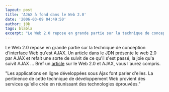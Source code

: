 ```yaml
---
layout: post
title: 'AJAX à fond dans le Web 2.0'
date: '2006-03-09 04:49:50'
author: j0k
tags: blabla
excerpt: "Le Web 2.0 repose en grande partie sur la technique de conception d'interface Web qu'est AJAX.     \nUn article dans le JDN présente le web 2.0 par AJAX et refait une sorte de suivit de ce qu'il s'est passé, la joie qu'a suivit AJAX ...   Bref un [article](http://solutions.journaldunet.com/0603/060303-analyse-web-2-0.shtml) sur le Web 2.0 et AJAX,      …"
---
```


Le Web 2.0 repose en grande partie sur la technique de conception d'interface Web qu'est AJAX.
Un article dans le JDN présente le web 2.0 par AJAX et refait une sorte de suivit de ce qu'il s'est passé, la joie qu'a suivit AJAX ...   Bref un [article](http://solutions.journaldunet.com/0603/060303-analyse-web-2-0.shtml) sur le Web 2.0 et AJAX, vous l'aurez compris.

&quot;Les applications en ligne développées sous Ajax font parler d'elles. La pertinence de cette technique de développement Web provient des services qu'elle crée en réunissant des technologies éprouvées.&quot;

